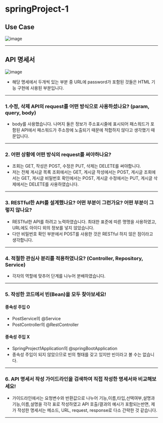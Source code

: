 # springProject-1

## Use Case
![image](https://user-images.githubusercontent.com/108917552/180946248-e7096017-c97d-41b9-a405-723994dc5fa9.png)


---
## API 명세서
![image](https://user-images.githubusercontent.com/108917552/180944553-a785ff7c-acb0-47fb-8f36-b8a644fb7dcd.png)
 - 해당 명세에서 두개씩 있는 부분 중 URL에 password가 포함된 것들은 HTML 기능 구현에 사용된 부분입니다.
---
### 1.수정, 삭제 API의 request를 어떤 방식으로 사용하셨나요? (param, query, body)

- body를 사용했습니다. 나머지 둘은 정보가 주소표시줄에 표시되어 패스워드가 포함된 API에서 패스워드가 주소창에 노출되기 때문에 적합하지 않다고 생각했기 때문입니다.
---
### 2. 어떤 상황에 어떤 방식의 request를 써야하나요?
- 조회는 GET, 작성은 POST, 수정은 PUT, 삭제는 DELETE를 써야합니다.
- 저는 전체 게시글 목록 조회에서는 GET, 게시글 작성에서는 POST, 게시글 조회에서는 GET, 게시글 비밀번호 확인에서는 POST,
게시글 수정에서는 PUT, 게시글 삭제에서는 DELETE를 사용하였습니다.
---
### 3. RESTful한 API를 설계했나요? 어떤 부분이 그런가요? 어떤 부분이 그렇지 않나요?

- RESTful한 API를 하려고 노력하였습니다. 최대한 표준에 따른 명명을 사용하였고, URL에도 아이디 외의 정보를 넣지 않았습니다.
- 다만 비밀번호 확인 부분에서 POST를 사용한 것은 RESTful 하지 않은 점이라고 생각합니다.

---
### 4. 적절한 관심사 분리를 적용하였나요? (Controller, Repository, Service)

- 각자의 역할에 맞추어 단계를 나누어 분배하였습니다.
---
### 5. 작성한 코드에서 빈(Bean)을 모두 찾아보세요!
#### 종속성 주입 O
 - PostService의 @Service
- PostController의 @RestController

#### 종속성 주입 X
- SpringProject1Application의 @springBootApplication
- 종속성 주입이 되지 않았으므로 빈의 형태를 갖고 있지만 빈이라고 볼 수는 없습니다.
---
### 6. API 명세서 작성 가이드라인을 검색하여 직접 작성한 명세서와 비교해보세요!

- 가이드라인에서는 요청변수와 반환값으로 나누어 기능,이름,타입,선택여부,설명과 기능,이름,설명을 각각 표로 작성하였고 
API 호출/결과의 예시가 포함되는반면,
제가 작성한 명세서는 메소드, URL, request, response로 다소 간략한 것 같습니다.
----
